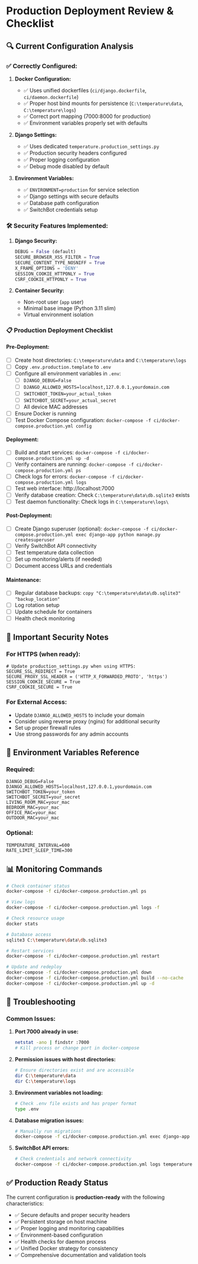 # Production Deployment Review & Checklist

## 🔍 **Current Configuration Analysis**

### ✅ **Correctly Configured:**

1. **Docker Configuration:**
   - ✅ Uses unified dockerfiles (`ci/django.dockerfile`, `ci/daemon.dockerfile`)
   - ✅ Proper host bind mounts for persistence (`C:\temperature\data`, `C:\temperature\logs`)
   - ✅ Correct port mapping (7000:8000 for production)
   - ✅ Environment variables properly set with defaults

2. **Django Settings:**
   - ✅ Uses dedicated `temperature.production_settings.py`
   - ✅ Production security headers configured
   - ✅ Proper logging configuration
   - ✅ Debug mode disabled by default

3. **Environment Variables:**
   - ✅ `ENVIRONMENT=production` for service selection
   - ✅ Django settings with secure defaults
   - ✅ Database path configuration
   - ✅ SwitchBot credentials setup

### 🛠 **Security Features Implemented:**

1. **Django Security:**
   ```python
   DEBUG = False (default)
   SECURE_BROWSER_XSS_FILTER = True
   SECURE_CONTENT_TYPE_NOSNIFF = True
   X_FRAME_OPTIONS = 'DENY'
   SESSION_COOKIE_HTTPONLY = True
   CSRF_COOKIE_HTTPONLY = True
   ```

2. **Container Security:**
   - Non-root user (`app` user)
   - Minimal base image (Python 3.11 slim)
   - Virtual environment isolation

### 📋 **Production Deployment Checklist**

#### **Pre-Deployment:**
- [ ] Create host directories: `C:\temperature\data` and `C:\temperature\logs`
- [ ] Copy `.env.production.template` to `.env`
- [ ] Configure all environment variables in `.env`:
  - [ ] `DJANGO_DEBUG=False`
  - [ ] `DJANGO_ALLOWED_HOSTS=localhost,127.0.0.1,yourdomain.com`
  - [ ] `SWITCHBOT_TOKEN=your_actual_token`
  - [ ] `SWITCHBOT_SECRET=your_actual_secret`
  - [ ] All device MAC addresses
- [ ] Ensure Docker is running
- [ ] Test Docker Compose configuration: `docker-compose -f ci/docker-compose.production.yml config`

#### **Deployment:**
- [ ] Build and start services: `docker-compose -f ci/docker-compose.production.yml up -d`
- [ ] Verify containers are running: `docker-compose -f ci/docker-compose.production.yml ps`
- [ ] Check logs for errors: `docker-compose -f ci/docker-compose.production.yml logs`
- [ ] Test web interface: http://localhost:7000
- [ ] Verify database creation: Check `C:\temperature\data\db.sqlite3` exists
- [ ] Test daemon functionality: Check logs in `C:\temperature\logs\`

#### **Post-Deployment:**
- [ ] Create Django superuser (optional): `docker-compose -f ci/docker-compose.production.yml exec django-app python manage.py createsuperuser`
- [ ] Verify SwitchBot API connectivity
- [ ] Test temperature data collection
- [ ] Set up monitoring/alerts (if needed)
- [ ] Document access URLs and credentials

#### **Maintenance:**
- [ ] Regular database backups: `copy "C:\temperature\data\db.sqlite3" "backup_location"`
- [ ] Log rotation setup
- [ ] Update schedule for containers
- [ ] Health check monitoring

## 🚨 **Important Security Notes**

### **For HTTPS (when ready):**
```env
# Update production_settings.py when using HTTPS:
SECURE_SSL_REDIRECT = True
SECURE_PROXY_SSL_HEADER = ('HTTP_X_FORWARDED_PROTO', 'https')
SESSION_COOKIE_SECURE = True
CSRF_COOKIE_SECURE = True
```

### **For External Access:**
- Update `DJANGO_ALLOWED_HOSTS` to include your domain
- Consider using reverse proxy (nginx) for additional security
- Set up proper firewall rules
- Use strong passwords for any admin accounts

## 🔧 **Environment Variables Reference**

### **Required:**
```env
DJANGO_DEBUG=False
DJANGO_ALLOWED_HOSTS=localhost,127.0.0.1,yourdomain.com
SWITCHBOT_TOKEN=your_token
SWITCHBOT_SECRET=your_secret
LIVING_ROOM_MAC=your_mac
BEDROOM_MAC=your_mac
OFFICE_MAC=your_mac
OUTDOOR_MAC=your_mac
```

### **Optional:**
```env
TEMPERATURE_INTERVAL=600
RATE_LIMIT_SLEEP_TIME=300
```

## 📊 **Monitoring Commands**

```bash
# Check container status
docker-compose -f ci/docker-compose.production.yml ps

# View logs
docker-compose -f ci/docker-compose.production.yml logs -f

# Check resource usage
docker stats

# Database access
sqlite3 C:\temperature\data\db.sqlite3

# Restart services
docker-compose -f ci/docker-compose.production.yml restart

# Update and redeploy
docker-compose -f ci/docker-compose.production.yml down
docker-compose -f ci/docker-compose.production.yml build --no-cache
docker-compose -f ci/docker-compose.production.yml up -d
```

## 🐛 **Troubleshooting**

### **Common Issues:**

1. **Port 7000 already in use:**
   ```bash
   netstat -ano | findstr :7000
   # Kill process or change port in docker-compose
   ```

2. **Permission issues with host directories:**
   ```bash
   # Ensure directories exist and are accessible
   dir C:\temperature\data
   dir C:\temperature\logs
   ```

3. **Environment variables not loading:**
   ```bash
   # Check .env file exists and has proper format
   type .env
   ```

4. **Database migration issues:**
   ```bash
   # Manually run migrations
   docker-compose -f ci/docker-compose.production.yml exec django-app python manage.py migrate
   ```

5. **SwitchBot API errors:**
   ```bash
   # Check credentials and network connectivity
   docker-compose -f ci/docker-compose.production.yml logs temperature-daemon
   ```

## ✅ **Production Ready Status**

The current configuration is **production-ready** with the following characteristics:

- ✅ Secure defaults and proper security headers
- ✅ Persistent storage on host machine
- ✅ Proper logging and monitoring capabilities
- ✅ Environment-based configuration
- ✅ Health checks for daemon process
- ✅ Unified Docker strategy for consistency
- ✅ Comprehensive documentation and validation tools
